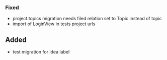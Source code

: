 ### Fixed

- project.topics migration needs filed relation set to Topic instead of topic
- import of LoginView in tests project urls
 
## Added

- test migration for idea label
